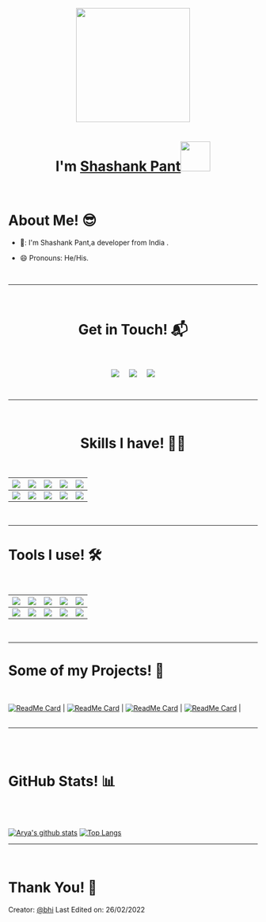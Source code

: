 <p align="center">
  <img src="https://miro.medium.com/max/2048/1*OohqW5DGh9CQS4hLY5FXzA.png" height="230"/>
  <h1 align="center">I'm <a href="https://github.com/dev-elixir">Shashank Pant<a><img src="./images/wave.gif" width="60px"/></h1>
</p>
<br>
<h1>About Me! 😎</h1>

- 🏫: I'm Shashank Pant,a developer from India .




- 😄  Pronouns: He/His.


<br>
<hr>
<br>
<h1 align="center">Get in Touch! 📬</h1>
<br>
<p align="center">
<a href="https://www.linkedin.com/in/abhisri1997" target="blank"><img align="center" src="https://img.shields.io/badge/Abhinav Kumar-0077B5?style=for-the-badge&logo=linkedin&logoColor=white" /></a> &nbsp;&nbsp;&nbsp;  <a href="mailto:abhisri1997@gmail.com" target="blank"><img align="center" src="https://img.shields.io/badge/abhisri1997@gmail.com-D14836?style=for-the-badge&logo=gmail&logoColor=white" /></a>    &nbsp;&nbsp;&nbsp;       <a href="https://www.github.com/dev-elixir" target="blank"><img align="center" src="https://img.shields.io/badge/Abhinav-100000?style=for-the-badge&logo=github&logoColor=white"/></a>
</p>
  
<br>
<hr>
<br>
<h1 align="center">Skills I have! 🤸‍♂</h1>
<Br>
  
| ![](https://img.shields.io/badge/Java-brightgreen?style=for-the-badge) | ![](https://img.shields.io/badge/C-Sharp-brightgreen?style=for-the-badge) | ![](https://img.shields.io/badge/Python-brightgreen?style=for-the-badge) | ![](https://img.shields.io/badge/Web%20Scraping-red?style=for-the-badge) | ![](https://img.shields.io/badge/PostgreSQL-red?style=for-the-badge)     |
| ---------------------------------------------------------------------- | ------------------------------------------------------------------------- | ------------------------------------------------------------------------ | ------------------------------------------------------------------------ | ------------------------------------------------------------------------ |
| ![](https://img.shields.io/badge/JavaScript-blue?style=for-the-badge)  | ![](https://img.shields.io/badge/.NET-blue?style=for-the-badge)           | ![](https://img.shields.io/badge/ReactJS-blue?style=for-the-badge)       | ![](https://img.shields.io/badge/Unix-Bash-blue?style=for-the-badge)     | ![](https://img.shields.io/badge/And%20More!-yellow?style=for-the-badge) |
  
  
<Br>
<hr>
<h1>Tools I use! 🛠️</h1>
<Br>
 
| ![](https://img.shields.io/badge/Python-FFD43B?style=for-the-badge&logo=python&logoColor=darkgreen)    | ![](https://img.shields.io/badge/VSCode-FF6F00?style=for-the-badge&logo=visual-studio-code&logoColor=blue) | ![](https://img.shields.io/badge/Scrapy-F7931E?style=for-the-badge&logo=python&logoColor=white) | ![](https://img.shields.io/badge/Atom-D00000?style=for-the-badge&logo=atom&logoColor=white)    | ![](https://img.shields.io/badge/Postman-F37626.svg?&style=for-the-badge&logo=postman&logoColor=white) |
| ------------------------------------------------------------------------------------------------------ | ---------------------------------------------------------------------------------------------------------- | ----------------------------------------------------------------------------------------------- | ---------------------------------------------------------------------------------------------- | ------------------------------------------------------------------------------------------------------ |
| ![](https://img.shields.io/badge/conda-342B029.svg?&style=for-the-badge&logo=anaconda&logoColor=white) | ![](https://img.shields.io/badge/NodeJS-2C2D72?style=for-the-badge&logo=nodedotjs&logoColor=white)         | ![](https://img.shields.io/badge/NPM-777BB4?style=for-the-badge&logo=NPM&logoColor=white)       | ![](https://img.shields.io/badge/Bash-239120?style=for-the-badge&logo=gnubash&logoColor=white) | ![](https://img.shields.io/badge/And%20More!-yellow?style=for-the-badge)                               |
  

<Br>
<hr>
<h1>Some of my Projects! 🎨</h1>
<Br>
  
[![ReadMe Card](https://github-readme-stats.vercel.app/api/pin/?username=dev-elixir&repo=elixir-redmi2)](https://github.com/dev-elixir/elixir-redmi2)
|
[![ReadMe Card](https://github-readme-stats.vercel.app/api/pin/?username=dev-elixir&repo=google-service)](https://github.com/dev-elixir/google-service)
|
[![ReadMe Card](https://github-readme-stats.vercel.app/api/pin/?username=dev-elixir&repo=dev-elixir.github.io)](https://dev-elixir.github.io)
|
[![ReadMe Card](https://github-readme-stats.vercel.app/api/pin/?username=dev-elixir&repo=TicTac-game)](https://github.com/dev-elixir/TicTac-game)
|
<Br>
<Br>
<hr>
<br>
<br>
<h1>GitHub Stats! 📊</h1>
<br>
<Br>
  
[![Arya's github stats](https://github-readme-stats.vercel.app/api?username=dev-elixir&show_icons=true&theme=merko)](https://github.com/dev-elixir/) 
[![Top Langs](https://github-readme-stats.vercel.app/api/top-langs/?username=dev-elixir&layout=compact&theme=merko)](https://github.com/dev-elixir)
<br>
<hr>
<br>
<h1>Thank You! 🤵 </h1>
  
Creator: [@bhi](https://github.com/dev-elixir)
Last Edited on: 26/02/2022
